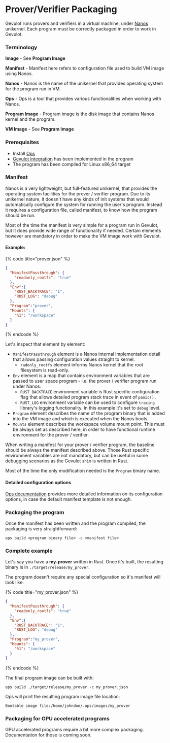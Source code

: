 # Prover/Verifier Packaging

Gevulot runs provers and verifiers in a virtual machine, under [Nanos](https://nanovms.com/) unikernel. Each program must be correctly packaged in order to work in Gevulot.

### Terminology

**Image** - See **Program Image**

**Manifest** - Manifest here refers to configuration file used to build VM image using Nanos.

**Nanos** - Nanos is the name of the unikernel that provides operating system for the program run in VM.

**Ops** - Ops is a tool that provides various functionalities when working with Nanos.

**Program Image** - Program image is the disk image that contains Nanos kernel and the program.

**VM Image** - See **Program Image**

### Prerequisites

* Install [Ops](https://ops.city/)
* [Gevulot integration](development.md) has been implemented in the program
* The program has been compiled for Linux x86\_64 target

### Manifest

Nanos is a very lightweight, but full-featured unikernel, that provides the operating system facilities for the prover / verifier program. Due to its unikernel nature, it doesn't have any kinds of init systems that would automatically configure the system for running the user's program. Instead it requires a configuration file, called manifest, to know how the program should be run.

Most of the time the manifest is very simple for a program run in Gevulot, but it does provide wide range of functionality if needed. Certain elements however are mandatory in order to make the VM image work with Gevulot.

#### Example:

{% code title="prover.json" %}
```json
{
  "ManifestPassthrough": {
    "readonly_rootfs": "true"
  },
  "Env":{
    "RUST_BACKTRACE": "1",
    "RUST_LOG": "debug"
  },
  "Program":"prover",
  "Mounts": {
    "%1": "/workspace"
  }
}
```
{% endcode %}

Let's inspect that element by element:

* `ManifestPassthrough` element is a Nanos internal implementation detail that allows passing configuration values straight to kernel.
  * `radonly_rootfs` element informs Nanos kernel that the root filesystem is read-only.
* `Env` element is a map that contains environment variables that are passed to user space program - i.e. the prover / verifier program run under Nanos.
  * `RUST_BACKTRACE` environment variable is Rust specific configuration flag that allows detailed program stack trace in event of `panic().`
  * `RUST_LOG` environment variable can be used to configure `tracing` library's logging functionality. In this example it's set to `debug` level.
* `Program` element describes the name of the program binary that is added into the VM image and which is executed when the Nanos boots.
* `Mounts` element describes the workspace volume mount point. This must be always set as described here, in order to have functional runtime environment for the prover / verifier.

When writing a manifest for your prover / verifier program, the baseline should be always the manifest described above. Those Rust specific environment variables are not mandatory, but can be useful in some debugging scenarios as the Gevulot `shim` is written in Rust.

Most of the time the only modification needed is the `Program` binary name.

#### Detailed configuration options&#x20;

[Ops documentation](https://docs.ops.city/ops/configuration) provides more detailed information on its configuration options, in case the default manifest template is not enough.

### Packaging the program

Once the manifest has been written and the program compiled, the packaging is very straightforward:

```
ops build <program binary file> -c <manifest file>
```

### Complete example

Let's say you have a **my-prover** written in Rust. Once it's built, the resulting binary is in `./target/release/my_prover`.

The program doesn't require any special configuration so it's manifest will look like:

{% code title="my_prover.json" %}
```json
{
  "ManifestPassthrough": {
    "readonly_rootfs": "true"
  },
  "Env":{
    "RUST_BACKTRACE": "1",
    "RUST_LOG": "debug"
  },
  "Program":"my_prover",
  "Mounts": {
    "%1": "/workspace"
  }
}
```
{% endcode %}

The final program image can be built with:

```
ops build ./target/release/my_prover -c my_prover.json
```

Ops will print the resulting program image file location:

```
Bootable image file:/home/johndoe/.ops/images/my_prover
```

### Packaging for GPU accelerated programs

GPU accelerated programs require a bit more complex packaging. Documentation for those is coming soon.
